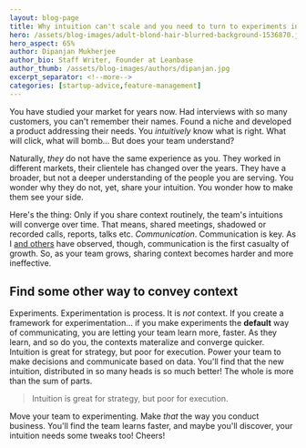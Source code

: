 ```yaml
---
layout: blog-page
title: Why intuition can't scale and you need to turn to experiments instead.
hero: /assets/blog-images/adult-blond-hair-blurred-background-1536870.jpg
hero_aspect: 65%
author: Dipanjan Mukherjee
author_bio: Staff Writer, Founder at Leanbase
author_thumb: /assets/blog-images/authors/dipanjan.jpg
excerpt_separator: <!--more-->
categories: [startup-advice,feature-management]
---
```


You have studied your market for years now. Had interviews with so many customers, you can't remember their names. Found a niche and developed a product addressing their needs. You _intuitively_ know what is right. What will click, what will bomb... But does your team understand?
<!--more-->

Naturally, *they* do not have the same experience as you. They worked in different markets, their clientele has changed over the years. They have a broader, but not a deeper understanding of the people you are serving. You wonder why they do not, yet, share your intuition. You wonder how to make them see your side.

Here's the thing: Only if you share context routinely, the team's intuitions will converge over time. That means, shared meetings, shadowed or recorded calls, reports, talks etc. *Communication*. Communication is key. As I [and others](https://www.effectiveengineer.com/blog/communication-first-casualty-of-teams-growth) have observed, though, communication is the first casualty of growth. So, as your team grows, sharing context becomes harder and more ineffective.

## Find some other way to convey context

Experiments. Experimentation is process. It is *not* context. If you create a framework for experimentation... if you make experiments the __default__ way of communicating, you are letting your team learn more, faster. As they learn, and so do you, the contexts materalize and converge quicker. Intuition is great for strategy, but poor for execution. Power your team to make decisions and communicate based on data. You'll find that the new intuition, distributed in so many heads is so much better! The whole is more than the sum of parts.

> Intuition is great for strategy, but poor for execution.

Move your team to experimenting. Make _that_ the way you conduct business. You'll find the team learns faster, and maybe you'll discover, your intuition needs some tweaks too! Cheers!